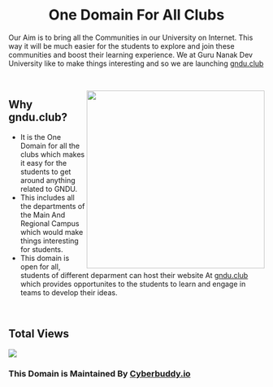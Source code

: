 <h1 align="center" font="bold"> One Domain For All Clubs</h1> 
Our Aim is to bring all the Communities in our University on Internet. This way it will be much easier for the students to explore and join these communities and boost their learning experience. We at Guru Nanak Dev University like to make things interesting and so we are launching <a href="https://gndu.club">gndu.club</a>

&nbsp;&nbsp;&nbsp;&nbsp;&nbsp;&nbsp;&nbsp;&nbsp;&nbsp;&nbsp;&nbsp;&nbsp;&nbsp;&nbsp;&nbsp;&nbsp;&nbsp;&nbsp;&nbsp;&nbsp;&nbsp;&nbsp;&nbsp;&nbsp;&nbsp;&nbsp;&nbsp;&nbsp;&nbsp;&nbsp;&nbsp;&nbsp;&nbsp;&nbsp;&nbsp;&nbsp;&nbsp;&nbsp;&nbsp;

<img width="350px" src="https://englishtribuneimages.blob.core.windows.net/gallary-content/2020/5/Desk/2020_5$largeimg_1593339688.jpeg" align="right">

## Why gndu.club? 
- It is the One Domain for all the clubs which makes it easy for the students to get around anything related to GNDU. 
- This includes all the departments of the Main And Regional Campus which would make things interesting for students.
- This domain is open for all, students of different deparment can host their website At <a href="https://gndu.club">gndu.club</a> which provides opportunites to the students to learn and engage in teams to develop their ideas.

&nbsp;&nbsp;&nbsp;&nbsp;&nbsp;&nbsp;&nbsp;&nbsp;&nbsp;&nbsp;&nbsp;&nbsp;&nbsp;&nbsp;&nbsp;&nbsp;&nbsp;&nbsp;&nbsp;&nbsp;&nbsp;&nbsp;&nbsp;&nbsp;&nbsp;&nbsp;&nbsp;

## Total Views
<img src="https://profile-counter.glitch.me/gndu.club/count.svg/">

### This Domain is Maintained By <a href="https://www.cyberbuddy.io">Cyberbuddy.io</a>
